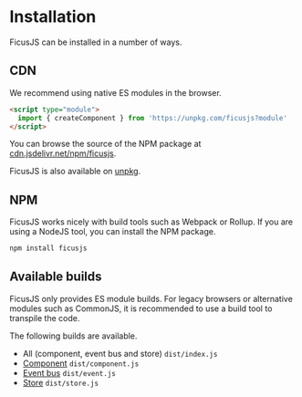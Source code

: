 # Installation

FicusJS can be installed in a number of ways.

## CDN

We recommend using native ES modules in the browser.

```html
<script type="module">
  import { createComponent } from 'https://unpkg.com/ficusjs?module'
</script>
```

You can browse the source of the NPM package at [cdn.jsdelivr.net/npm/ficusjs](https://cdn.jsdelivr.net/npm/ficusjs/).

FicusJS is also available on [unpkg](https://unpkg.com/browse/ficusjs/).

## NPM

FicusJS works nicely with build tools such as Webpack or Rollup. If you are using a NodeJS tool, you can install the NPM package.

```sh
npm install ficusjs
```

## Available builds

FicusJS only provides ES module builds. For legacy browsers or alternative modules such as CommonJS, it is recommended to use a build tool to transpile the code.

The following builds are available.

- All (component, event bus and store) `dist/index.js`
- [Component](component.md) `dist/component.js`
- [Event bus](event-bus.md) `dist/event.js`
- [Store](store.md) `dist/store.js`
